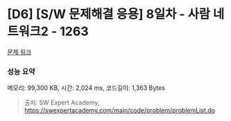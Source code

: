 # [D6] [S/W 문제해결 응용] 8일차 - 사람 네트워크2 - 1263 

[문제 링크](https://swexpertacademy.com/main/code/problem/problemDetail.do?contestProbId=AV18P2B6Iu8CFAZN) 

### 성능 요약

메모리: 99,300 KB, 시간: 2,024 ms, 코드길이: 1,363 Bytes



> 출처: SW Expert Academy, https://swexpertacademy.com/main/code/problem/problemList.do